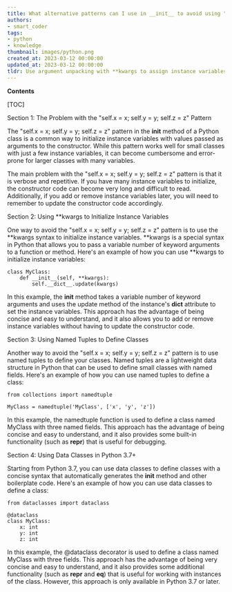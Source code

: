 ```yaml
---
title: What alternative patterns can I use in __init__ to avoid using "self.x = x; self.y = y; self.z = z"?
authors:
- smart_coder
tags:
- python
- knowledge
thumbnail: images/python.png
created_at: 2023-03-12 00:00:00
updated_at: 2023-03-12 00:00:00
tldr: Use argument unpacking with **kwargs to assign instance variables in \_\_init\_\_ instead.
---
```


**Contents**

[TOC]

Section 1: The Problem with the "self.x = x; self.y = y; self.z = z" Pattern

The "self.x = x; self.y = y; self.z = z" pattern in the __init__ method of a Python class is a common way to initialize instance variables with values passed as arguments to the constructor. While this pattern works well for small classes with just a few instance variables, it can become cumbersome and error-prone for larger classes with many variables.

The main problem with the "self.x = x; self.y = y; self.z = z" pattern is that it is verbose and repetitive. If you have many instance variables to initialize, the constructor code can become very long and difficult to read. Additionally, if you add or remove instance variables later, you will need to remember to update the constructor code accordingly.

Section 2: Using **kwargs to Initialize Instance Variables

One way to avoid the "self.x = x; self.y = y; self.z = z" pattern is to use the **kwargs syntax to initialize instance variables. **kwargs is a special syntax in Python that allows you to pass a variable number of keyword arguments to a function or method. Here's an example of how you can use **kwargs to initialize instance variables:

```
class MyClass:
    def __init__(self, **kwargs):
        self.__dict__.update(kwargs)
```

In this example, the __init__ method takes a variable number of keyword arguments and uses the update method of the instance's __dict__ attribute to set the instance variables. This approach has the advantage of being concise and easy to understand, and it also allows you to add or remove instance variables without having to update the constructor code.

Section 3: Using Named Tuples to Define Classes

Another way to avoid the "self.x = x; self.y = y; self.z = z" pattern is to use named tuples to define your classes. Named tuples are a lightweight data structure in Python that can be used to define small classes with named fields. Here's an example of how you can use named tuples to define a class:

```
from collections import namedtuple

MyClass = namedtuple('MyClass', ['x', 'y', 'z'])
```

In this example, the namedtuple function is used to define a class named MyClass with three named fields. This approach has the advantage of being concise and easy to understand, and it also provides some built-in functionality (such as __repr__) that is useful for debugging.

Section 4: Using Data Classes in Python 3.7+

Starting from Python 3.7, you can use data classes to define classes with a concise syntax that automatically generates the __init__ method and other boilerplate code. Here's an example of how you can use data classes to define a class:

```
from dataclasses import dataclass

@dataclass
class MyClass:
    x: int
    y: int
    z: int
```

In this example, the @dataclass decorator is used to define a class named MyClass with three fields. This approach has the advantage of being very concise and easy to understand, and it also provides some additional functionality (such as __repr__ and __eq__) that is useful for working with instances of the class. However, this approach is only available in Python 3.7 or later.
